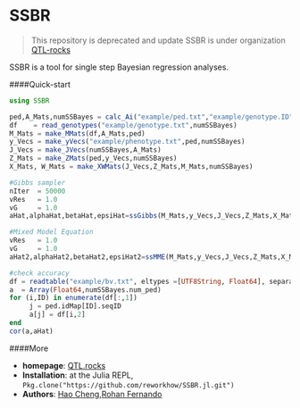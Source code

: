 # SSBR

> This repository is deprecated and update SSBR is  under organization [QTL-rocks](https://github.com/QTL-rocks)

SSBR is a tool for single step Bayesian regression analyses.


####Quick-start

```Julia
using SSBR

ped,A_Mats,numSSBayes = calc_Ai("example/ped.txt","example/genotype.ID")
df    = read_genotypes("example/genotype.txt",numSSBayes)
M_Mats = make_MMats(df,A_Mats,ped)
y_Vecs = make_yVecs("example/phenotype.txt",ped,numSSBayes)
J_Vecs = make_JVecs(numSSBayes,A_Mats)
Z_Mats = make_ZMats(ped,y_Vecs,numSSBayes)
X_Mats, W_Mats = make_XWMats(J_Vecs,Z_Mats,M_Mats,numSSBayes)

#Gibbs sampler
nIter  = 50000
vRes   = 1.0
vG     = 1.0
aHat,alphaHat,betaHat,epsiHat=ssGibbs(M_Mats,y_Vecs,J_Vecs,Z_Mats,X_Mats,W_Mats,A_Mats,numSSBayes,vRes,vG,nIter);

#Mixed Model Equation
vRes   = 1.0
vG     = 1.0
aHat2,alphaHat2,betaHat2,epsiHat2=ssMME(M_Mats,y_Vecs,J_Vecs,Z_Mats,X_Mats,W_Mats,A_Mats,numSSBayes,vRes,vG);

#check accuracy
df = readtable("example/bv.txt", eltypes =[UTF8String, Float64], separator = ' ',header=false)
a  = Array(Float64,numSSBayes.num_ped)
for (i,ID) in enumerate(df[:,1])
     j = ped.idMap[ID].seqID
     a[j] = df[i,2]
end
cor(a,aHat)

```

####More

* **homepage**: [QTL.rocks](http://QTL.rocks)
* **Installation**: at the Julia REPL, `Pkg.clone("https://github.com/reworkhow/SSBR.jl.git")`
* **Authors**: [Hao Cheng](http://reworkhow.github.io),[Rohan Fernando](http://www.ans.iastate.edu/faculty/index.php?id=rohan)
